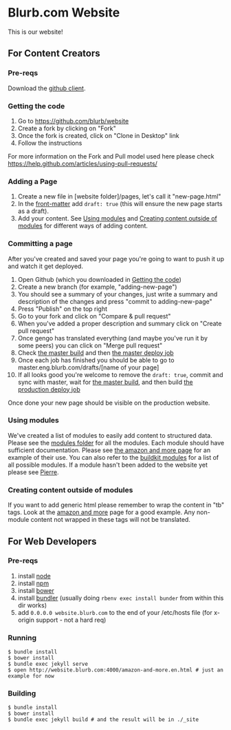 # Blurb.com Website

This is our website!

## For Content Creators

### Pre-reqs

Download the [github client](https://mac.github.com).

### Getting the code

1. Go to https://github.com/blurb/website
2. Create a fork by clicking on "Fork"
3. Once the fork is created, click on "Clone in Desktop" link
4. Follow the instructions

For more information on the Fork and Pull model used here please check https://help.github.com/articles/using-pull-requests/

### Adding a Page

1. Create a new file in [website folder]/pages, let's call it "new-page.html"
2. In the [front-matter](https://github.com/blurb/website/blob/cd7b0bd7fb5926362ed846c67b946e2582a6be91/pages/amazon-and-more.html#L1-L7) add `draft: true` (this will ensure the new page starts as a draft).
3. Add your content. See [Using modules](#using-modules) and [Creating content outside of modules](#creating-content-outside-of-modules) for different ways of adding content.

### Committing a page

After you've created and saved your page you're going to want to push it up and watch it get deployed.

1. Open Github (which you downloaded in [Getting the code](#getting-the-code))
2. Create a new branch (for example, "adding-new-page")
2. You should see a summary of your changes, just write a summary and description of the changes and press "commit to adding-new-page"
3. Press "Publish" on the top right
4. Go to your fork and click on "Compare & pull request"
5. When you've added a proper description and summary click on "Create pull request"
6. Once gengo has translated everything (and maybe you've run it by some peers) you can click on "Merge pull request"
7. Check [the master build](http://jenkins.blurb.com/job/website-master/) and then [the master deploy job](http://jenkins.blurb.com/job/website-master-deploy/)
8. Once each job has finished you should be able to go to master.eng.blurb.com/drafts/[name of your page]
9. If all looks good you're welcome to remove the `draft: true`, commit and sync with master, wait for [the master build](http://jenkins.blurb.com/job/website-master/), and then build [the production deploy job](http://jenkins.blurb.com/job/website-production-deploy/)

Once done your new page should be visible on the production website.

### Using modules

We've created a list of modules to easily add content to structured data. Please see the [modules folder](https://github.com/blurb/website/tree/master/pages/_includes/modules) for all the modules. Each module should have sufficient documentation. Please see [the amazon and more page](https://github.com/blurb/website/blob/a3c0ee9e4e72a10d0ab00efa04252410436144aa/pages/amazon-and-more.html) for an example of their use. You can also refer to the [buildkit modules](http://buildkit.eng.blurb.com/documentation/modules/) for a list of all possible modules. If a module hasn't been added to the website yet please see [Pierre](plarochelle@blurb.com).

### Creating content outside of modules

If you want to add generic html please remember to wrap the content in "tb" tags. Look at the [amazon and more](https://github.com/blurb/website/blob/a3c0ee9e4e72a10d0ab00efa04252410436144aa/pages/amazon-and-more.html#L13-L23) page for a good example. Any non-module content not wrapped in these tags will not be translated.

## For Web Developers

### Pre-reqs
1. install [node](https://nodejs.org/)
2. install [npm](https://www.npmjs.com/)
3. install [bower](http://bower.io/)
4. install [bundler](http://bundler.io/) (usually doing `rbenv exec install bunder` from within this dir works)
5. add `0.0.0.0 website.blurb.com` to the end of your /etc/hosts file (for x-origin support - not a hard req)

### Running
    $ bundle install
    $ bower install
    $ bundle exec jekyll serve
    $ open http://website.blurb.com:4000/amazon-and-more.en.html # just an example for now

### Building
    $ bundle install
    $ bower install
    $ bundle exec jekyll build # and the result will be in ./_site
